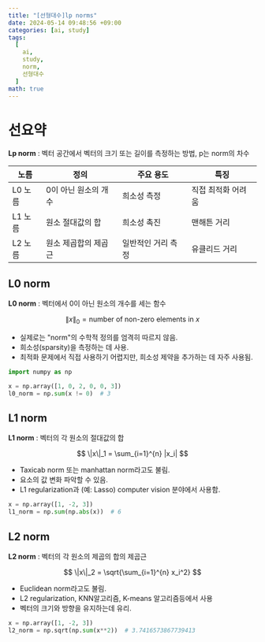 ```yaml
---
title: "[선형대수]lp norms"
date: 2024-05-14 09:48:56 +09:00
categories: [ai, study]
tags:
  [
    ai,
    study,
    norm,
    선형대수
  ]
math: true
---
```


# **선요약**

**Lp norm** : 벡터 공간에서 벡터의 크기 또는 길이를 측정하는 방법, p는 norm의 차수

| 노름 | 정의 | 주요 용도 | 특징 |
| --- | --- | --- | --- |
| L0 노름 | 0이 아닌 원소의 개수 | 희소성 측정 | 직접 최적화 어려움 |
| L1 노름 | 원소 절대값의 합 | 희소성 촉진 | 맨해튼 거리 |
| L2 노름 | 원소 제곱합의 제곱근 | 일반적인 거리 측정 | 유클리드 거리 |

## **L0 norm**

**L0 norm** : 벡터에서 0이 아닌 원소의 개수를 세는 함수

$$ \|x\|_0 = \text{number of non-zero elements in } x $$

- 실제로는 "norm"의 수학적 정의를 엄격히 따르지 않음.
- 희소성(sparsity)을 측정하는 데 사용.
- 최적화 문제에서 직접 사용하기 어렵지만, 희소성 제약을 추가하는 데 자주 사용됨.

```python
import numpy as np

x = np.array([1, 0, 2, 0, 0, 3])
l0_norm = np.sum(x != 0)  # 3
```

## **L1 norm**

**L1 norm** : 벡터의 각 원소의 절대값의 합

$$ \|x\|_1 = \sum_{i=1}^{n} |x_i| $$

- Taxicab norm 또는 manhattan norm라고도 불림.
- 요소의 값 변화 파악할 수 있음.
- L1 regularization과 (예: Lasso) computer vision 분야에서 사용함.

```python
x = np.array([1, -2, 3])
l1_norm = np.sum(np.abs(x))  # 6
```

## **L2 norm**

**L2 norm** : 벡터의 각 원소의 제곱의 합의 제곱근

$$ \|x\|_2 = \sqrt{\sum_{i=1}^{n} x_i^2} $$

- Euclidean norm라고도 불림.
- L2 regularization, KNN알고리즘, K-means 알고리즘등에서 사용
- 벡터의 크기와 방향을 유지하는데 유리.

```python
x = np.array([1, -2, 3])
l2_norm = np.sqrt(np.sum(x**2))  # 3.7416573867739413
```


